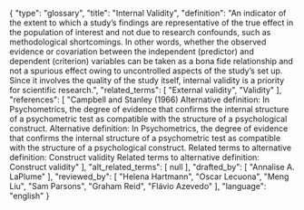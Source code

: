 {
    "type": "glossary",
    "title": "Internal Validity",
    "definition": "An indicator of the extent to which a study’s findings are representative of the true effect in the population of interest and not due to research confounds, such as methodological shortcomings. In other words, whether the observed evidence or covariation between the independent (predictor) and dependent (criterion) variables can be taken as a bona fide relationship and not a spurious effect owing to uncontrolled aspects of the study’s set up. Since it involves the quality of the study itself, internal validity is a priority for scientific research.",
    "related_terms": [
        "External validity",
        "Validity"
    ],
    "references": [
        "Campbell and Stanley (1966) Alternative definition: In Psychometrics, the degree of evidence that confirms the internal structure of a psychometric test as compatible with the structure of a psychological construct. Alternative definition: In Psychometrics, the degree of evidence that confirms the internal structure of a psychometric test as compatible with the structure of a psychological construct. Related terms to alternative definition: Construct validity Related terms to alternative definition: Construct validity"
    ],
    "alt_related_terms": [
        null
    ],
    "drafted_by": [
        "Annalise A. LaPlume"
    ],
    "reviewed_by": [
        "Helena Hartmann",
        "Oscar Lecuona",
        "Meng Liu",
        "Sam Parsons",
        "Graham Reid",
        "Flávio Azevedo"
    ],
    "language": "english"
}